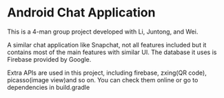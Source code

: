 # Android Chat Application

This is a 4-man group project developed with Li, Juntong, and Wei.

A similar chat application like Snapchat, not all features included but it contains most of the main features with similar UI.  The database it uses is Firebase provided by Google.

Extra APIs are used in this project, including firebase, zxing(QR code), picasso(image view)and so on.  You can check them online or go to dependencies in build.gradle
